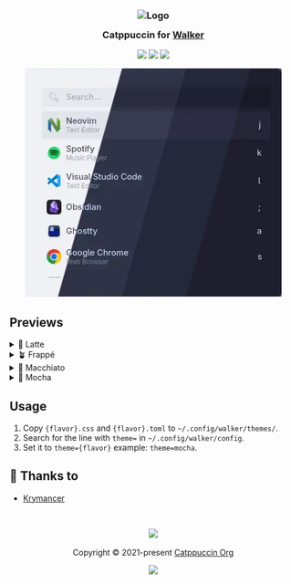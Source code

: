 <h3 align="center">
	<img src="https://raw.githubusercontent.com/catppuccin/catppuccin/main/assets/logos/exports/1544x1544_circle.png" width="100" alt="Logo"/><br/>
	<img src="https://raw.githubusercontent.com/catppuccin/catppuccin/main/assets/misc/transparent.png" height="30" width="0px"/>
	Catppuccin for <a href="https://github.com/abenz1267/walker">Walker</a>
	<img src="https://raw.githubusercontent.com/catppuccin/catppuccin/main/assets/misc/transparent.png" height="30" width="0px"/>
</h3>

<p align="center">
	<a href="https://github.com/catppuccin/template/stargazers"><img src="https://img.shields.io/github/stars/catppuccin/template?colorA=363a4f&colorB=b7bdf8&style=for-the-badge"></a>
	<a href="https://github.com/catppuccin/template/issues"><img src="https://img.shields.io/github/issues/catppuccin/template?colorA=363a4f&colorB=f5a97f&style=for-the-badge"></a>
	<a href="https://github.com/catppuccin/template/contributors"><img src="https://img.shields.io/github/contributors/catppuccin/template?colorA=363a4f&colorB=a6da95&style=for-the-badge"></a>
</p>

<p align="center">
	<img src="https://raw.githubusercontent.com/Krymancer/walker/refs/heads/main/assets/preview.webp"/>
</p>

## Previews

<details>
<summary>🌻 Latte</summary>
<img src="https://raw.githubusercontent.com/Krymancer/walker/refs/heads/main/assets/latte.png"/>
</details>
<details>
<summary>🪴 Frappé</summary>
<img src="https://raw.githubusercontent.com/Krymancer/walker/refs/heads/main/assets/frappe.png"/>
</details>
<details>
<summary>🌺 Macchiato</summary>
<img src="https://raw.githubusercontent.com/Krymancer/walker/refs/heads/main/assets/macchiato.png"/>
</details>
<details>
<summary>🌿 Mocha</summary>
<img src="https://raw.githubusercontent.com/Krymancer/walker/refs/heads/main/assets/mocha.png"/>
</details>

## Usage

1. Copy `{flavor}.css` and `{flavor}.toml` to `~/.config/walker/themes/`.
2. Search for the line with `theme=` in `~/.config/walker/config`.
3. Set it to `theme={flavor}` example: `theme=mocha`.

## 💝 Thanks to

- [Krymancer](https://github.com/Krymancer)

&nbsp;

<p align="center">
	<img src="https://raw.githubusercontent.com/catppuccin/catppuccin/main/assets/footers/gray0_ctp_on_line.svg?sanitize=true" />
</p>

<p align="center">
	Copyright &copy; 2021-present <a href="https://github.com/catppuccin" target="_blank">Catppuccin Org</a>
</p>

<p align="center">
	<a href="https://github.com/catppuccin/catppuccin/blob/main/LICENSE"><img src="https://img.shields.io/static/v1.svg?style=for-the-badge&label=License&message=MIT&logoColor=d9e0ee&colorA=363a4f&colorB=b7bdf8"/></a>
</p>
